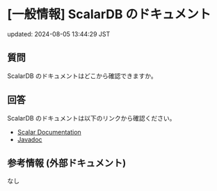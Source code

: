 # [一般情報] ScalarDB のドキュメント

updated: 2024-08-05 13:44:29 JST

## 質問

ScalarDB のドキュメントはどこから確認できますか。

## 回答

ScalarDB のドキュメントは以下のリンクから確認ください。

-   [Scalar Documentation](https://developers.scalar-labs.com/docs/)
-   [Javadoc](https://javadoc.io/doc/com.scalar-labs)

## 参考情報 (外部ドキュメント)

なし
